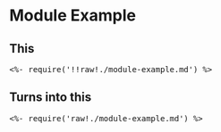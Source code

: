 # Module Example

## This

<pre><%- require('!!raw!./module-example.md') %></pre>

## Turns into this

<pre><%- require('raw!./module-example.md') %></pre>

